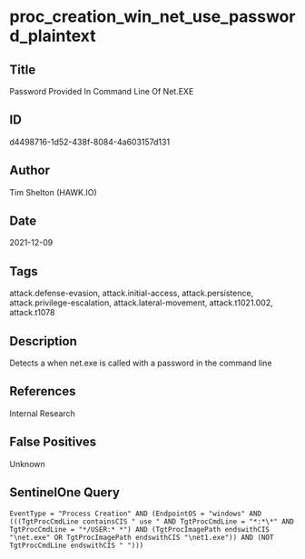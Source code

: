 # proc_creation_win_net_use_password_plaintext

## Title
Password Provided In Command Line Of Net.EXE

## ID
d4498716-1d52-438f-8084-4a603157d131

## Author
Tim Shelton (HAWK.IO)

## Date
2021-12-09

## Tags
attack.defense-evasion, attack.initial-access, attack.persistence, attack.privilege-escalation, attack.lateral-movement, attack.t1021.002, attack.t1078

## Description
Detects a when net.exe is called with a password in the command line

## References
Internal Research

## False Positives
Unknown

## SentinelOne Query
```
EventType = "Process Creation" AND (EndpointOS = "windows" AND (((TgtProcCmdLine containsCIS " use " AND TgtProcCmdLine = "*:*\*" AND TgtProcCmdLine = "*/USER:* *") AND (TgtProcImagePath endswithCIS "\net.exe" OR TgtProcImagePath endswithCIS "\net1.exe")) AND (NOT TgtProcCmdLine endswithCIS " ")))

```